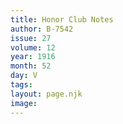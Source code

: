 ```yaml
---
title: Honor Club Notes
author: B-7542
issue: 27
volume: 12
year: 1916
month: 52
day: V
tags:
layout: page.njk
image:
---
```





